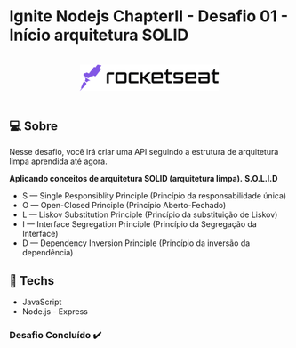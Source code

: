 # Ignite  Nodejs ChapterII - Desafio  01 - Início arquitetura SOLID


<div align="center">
  <br>
  <img alt="Logo" width="250px" src="https://raw.githubusercontent.com/Rocketseat/awesome/master/assets/logo_rocketseat.png" />
  <br>
  <br>
</div>

## :computer: Sobre  
Nesse desafio, você irá criar uma API seguindo a estrutura de arquitetura limpa aprendida até agora. <br>

<strong>Aplicando conceitos de arquitetura SOLID (arquitetura limpa).</strong> 
<strong>S.O.L.I.D</strong>
<ul>
  <li>S — Single Responsiblity Principle (Princípio da responsabilidade única)</li>
  <li>O — Open-Closed Principle (Princípio Aberto-Fechado)</li>
  <li>L — Liskov Substitution Principle (Princípio da substituição de Liskov)</li>
  <li>I — Interface Segregation Principle (Princípio da Segregação da Interface)</li>
  <li> D — Dependency Inversion Principle (Princípio da inversão da dependência)</li>
</ul>


## 🚀 Techs

<ul>
  <li>JavaScript</li>
  <li>Node.js - Express</li>
</ul>

### Desafio Concluído ✔️


 
